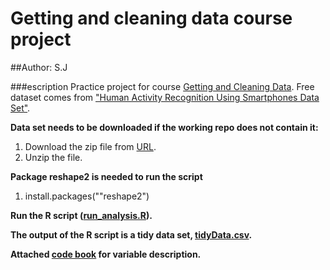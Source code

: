 # Getting and cleaning data course project
##Author: S.J

###escription
Practice project for course [Getting and Cleaning Data](https://www.coursera.org/course/getdata).
Free dataset comes from ["Human Activity Recognition Using Smartphones Data Set"](http://archive.ics.uci.edu/ml/datasets/Human+Activity+Recognition+Using+Smartphones).


__Data set needs to be downloaded if the working repo does not contain it:__

1. Download the zip file from [URL](https://d396qusza40orc.cloudfront.net/getdata%2Fprojectfiles%2FUCI%20HAR%20Dataset.zip).
2. Unzip the file.

__Package reshape2 is needed to run the script__
1. install.packages(""reshape2")

__Run the R script ([run_analysis.R](run_analysis.R)).__

__The output of the R script is a tidy data set, [tidyData.csv](tidyData.csv).__

__Attached [code book](CodeBook.md) for variable description.__